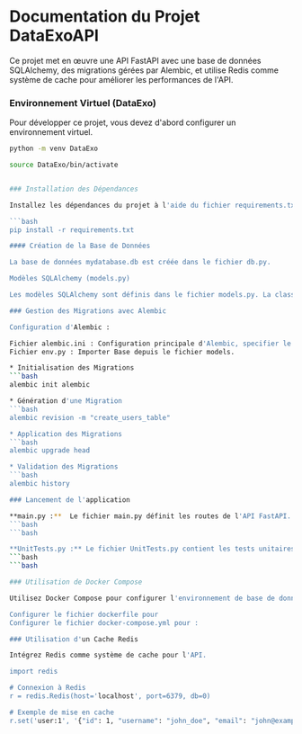 # Documentation du Projet DataExoAPI

Ce projet met en œuvre une API FastAPI avec une base de données SQLAlchemy, des migrations gérées par Alembic, et utilise Redis comme système de cache pour améliorer les performances de l'API.

### Environnement Virtuel (DataExo)

Pour développer ce projet, vous devez d'abord configurer un environnement virtuel.

```bash
python -m venv DataExo

source DataExo/bin/activate


### Installation des Dépendances

Installez les dépendances du projet à l'aide du fichier requirements.txt.

```bash
pip install -r requirements.txt

#### Création de la Base de Données

La base de données mydatabase.db est créée dans le fichier db.py.

Modèles SQLAlchemy (models.py)

Les modèles SQLAlchemy sont définis dans le fichier models.py. La classe User définit la table users avec les colonnes id, username, et email.

### Gestion des Migrations avec Alembic

Configuration d'Alembic : 

Fichier alembic.ini : Configuration principale d'Alembic, specifier le chemin d'acces vers la bd en remplacant 
Fichier env.py : Importer Base depuis le fichier models.

* Initialisation des Migrations
```bash
alembic init alembic

* Génération d'une Migration
```bash
alembic revision -m "create_users_table"

* Application des Migrations
```bash
alembic upgrade head

* Validation des Migrations
```bash
alembic history

### Lancement de l'application 

**main.py :**  Le fichier main.py définit les routes de l'API FastAPI.
```bash
```bash

**UnitTests.py :** Le fichier UnitTests.py contient les tests unitaires pour chaque fonctionnalité de l'API
```bash
```bash

### Utilisation de Docker Compose

Utilisez Docker Compose pour configurer l'environnement de base de données avec le fichier. 

Configurer le fichier dockerfile pour 
Configurer le fichier docker-compose.yml pour : 

### Utilisation d'un Cache Redis

Intégrez Redis comme système de cache pour l'API.

import redis

# Connexion à Redis
r = redis.Redis(host='localhost', port=6379, db=0)

# Exemple de mise en cache
r.set('user:1', '{"id": 1, "username": "john_doe", "email": "john@example.com"}')
